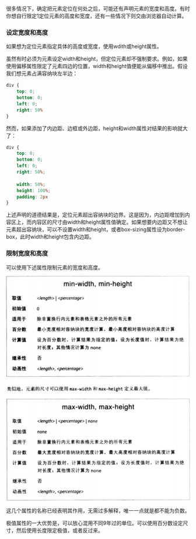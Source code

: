 很多情况下，确定把元素定位在何处之后，可能还有声明元素的宽度和高度。有时你想自行限定1定位元素的高度和宽度，还有一些情况下则交由浏览器自动计算。

### 设定宽度和高度
如果想为定位元素指定具体的高度或宽度，使用wdith或height属性。

虽然有时必须为元素设定width和height，但定位元素却不强制要求。例如，如果使用偏移属性限定了元素四边的位置，width和height值便能从偏移中推出。假设我们想元素占满容纳块左半边：
```CSS
div {
    top: 0;
    bottom: 0;
    left: 0;
    right: 50%
}
```

然而，如果添加了内边距、边框或外边距，height和width属性对结果的影响就大了：
```CSS
div {
    top: 0;
    bottom: 0;
    left: 0;
    right: 50%;

    width: 50%;
    height: 100%;
    padding: 2px
}
```
上述声明的道德结果是，定位元素超出容纳块的边界。这是因为，内边距增加到内容区上，而内容区的尺寸由width和height属性值确定。如果想要内边距又不想让元素超出容纳块，可以不设置width和height，或者box-sizing属性设为border-box，此时width和height包含内边距。

### 限制宽度和高度
可以使用下述属性限制元素的宽度和高度。

![](极值属性.png)

这几个属性的名称已经表明其作用，无需过多解释，唯一一点就是都不能为负数。

极值属性的一大优势是，可以放心混用不同9年过的单位。可以使用百分数设定尺寸，然后使用长度限定极值，或者反过来。